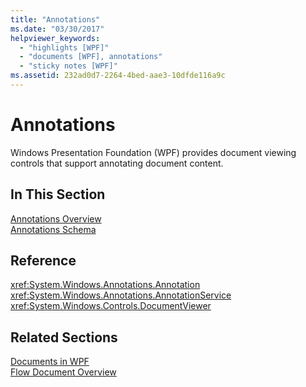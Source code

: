 ```yaml
---
title: "Annotations"
ms.date: "03/30/2017"
helpviewer_keywords: 
  - "highlights [WPF]"
  - "documents [WPF], annotations"
  - "sticky notes [WPF]"
ms.assetid: 232ad0d7-2264-4bed-aae3-10dfde116a9c
---
```

# Annotations
Windows Presentation Foundation (WPF) provides document viewing controls that support annotating document content.  
  
## In This Section  
 [Annotations Overview](annotations-overview.md)  
  [Annotations Schema](annotations-schema.md)  
  
## Reference  
 <xref:System.Windows.Annotations.Annotation>  
  <xref:System.Windows.Annotations.AnnotationService>  
  <xref:System.Windows.Controls.DocumentViewer>  
  
## Related Sections  
 [Documents in WPF](documents-in-wpf.md)  
  [Flow Document Overview](flow-document-overview.md)
